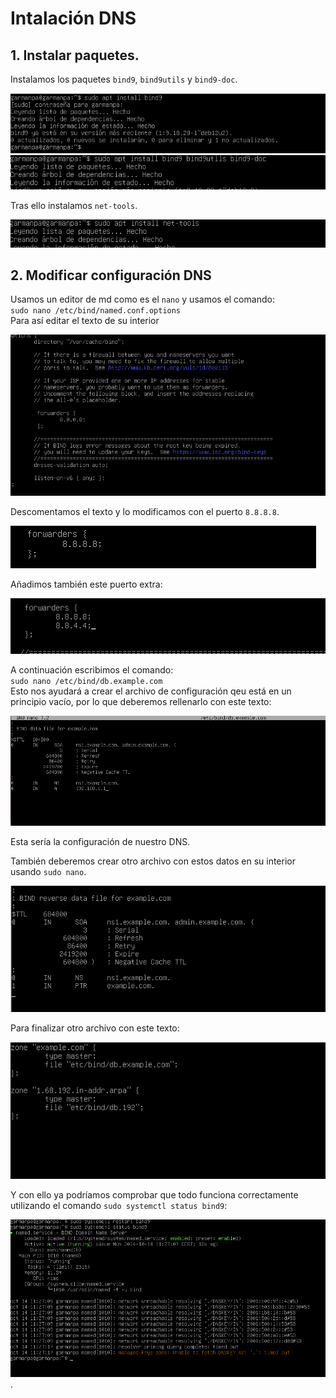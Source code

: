 # Intalación DNS
## 1. Instalar paquetes.
Instalamos los paquetes `bind9`, `bind9utils` y `bind9-doc`.

![img](https://github.com/pgarman524/DespliegueWeb/blob/master/01/DNS/capturas/01_Instalacion_Bind9.PNG)  
![img](https://github.com/pgarman524/DespliegueWeb/blob/master/01/DNS/capturas/02_Instalacion_Bind9.PNG)    

Tras ello instalamos `net-tools`.

![img](https://github.com/pgarman524/DespliegueWeb/blob/master/01/DNS/capturas/03_Instalacion_Bind9.PNG)  

## 2. Modificar configuración DNS
Usamos un editor de md como es el `nano` y usamos el comando:  
    `sudo nano /etc/bind/named.conf.options`  
Para así editar el texto de su interior

![img](https://github.com/pgarman524/DespliegueWeb/blob/master/01/DNS/capturas/05_ConfigurarDNS.PNG)  

Descomentamos el texto y lo modificamos con el puerto `8.8.8.8`. 

![img](https://github.com/pgarman524/DespliegueWeb/blob/master/01/DNS/capturas/06_ConfigurarDNS.PNG)

Añadimos también este puerto extra:  

![img](https://github.com/pgarman524/DespliegueWeb/blob/master/01/DNS/capturas/07_ConfigurarDNS.PNG)

A continuación escribimos el comando:  
`sudo nano /etc/bind/db.example.com`  
Esto nos ayudará a crear el archivo de configuración qeu está en un principio vacío, por lo que deberemos rellenarlo con este texto:

![img](https://github.com/pgarman524/DespliegueWeb/blob/master/01/DNS/capturas/09_ConfigurarDNS.PNG)

Esta sería la configuración de nuestro DNS.

También deberemos crear otro archivo con estos datos en su interior usando `sudo nano`.  

![img](https://github.com/pgarman524/DespliegueWeb/blob/master/01/DNS/capturas/11_ConfigurarDNS.PNG)

Para finalizar otro archivo con este texto:

![img](https://github.com/pgarman524/DespliegueWeb/blob/master/01/DNS/capturas/12_ConfigurarDNS.PNG)

Y con ello ya podríamos comprobar que todo funciona correctamente utilizando el comando `sudo systemctl status bind9`:

![img](https://github.com/pgarman524/DespliegueWeb/blob/master/01/DNS/capturas/13_ConfigurarDNS.PNG).

